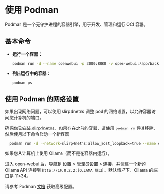
# 使用 Podman

Podman 是一个无守护进程的容器引擎，用于开发、管理和运行 OCI 容器。

## 基本命令

- **运行一个容器：**

  ```bash
  podman run -d --name openwebui -p 3000:8080 -v open-webui:/app/backend/data ghcr.io/open-webui/open-webui:main
  ```

- **列出运行中的容器：**

  ```bash
  podman ps
  ```

## 使用 Podman 的网络设置

如果出现网络问题，可以使用 slirp4netns 调整 pod 的网络设置，以允许容器访问您计算机的端口。

确保您已[安装 slirp4netns](https://github.com/rootless-containers/slirp4netns?tab=readme-ov-file#install)，如果存在之前的容器，请使用 `podman rm` 将其移除，然后使用以下命令启动一个新容器

```bash
  podman run -d --network=slirp4netns:allow_host_loopback=true --name openwebui -p 3000:8080 -v open-webui:/app/backend/data ghcr.io/open-webui/open-webui:main
```

如果您从计算机上使用 Ollama（而不是在容器内运行），

进入 open-webui 后，导航到 设置 > 管理员设置 > 连接，并创建一个新的 Ollama API 连接到 `http://10.0.2.2:[OLLAMA 端口]`。默认情况下，Ollama 的端口是 11434。


请参考 Podman [文档](https://podman.io/) 获取高级配置。
